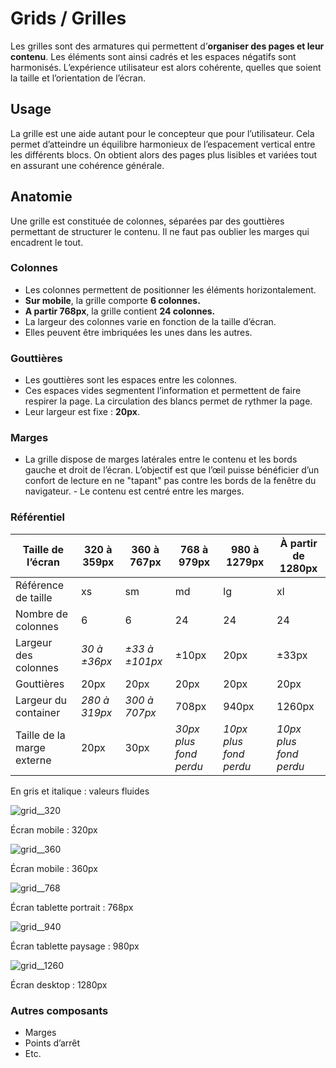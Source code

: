 # Grids / Grilles

Les grilles sont des armatures qui permettent d’**organiser des pages et leur contenu**. Les éléments sont ainsi cadrés et les espaces négatifs sont harmonisés. L’expérience utilisateur est alors cohérente, quelles que soient la taille et l’orientation de l’écran.



## Usage

La grille est une aide autant pour le concepteur que pour l’utilisateur. Cela permet d’atteindre un équilibre harmonieux de l’espacement vertical entre les différents blocs. On obtient alors des pages plus lisibles et variées tout en assurant une cohérence générale.

## Anatomie

Une grille est constituée de colonnes, séparées par des gouttières permettant de structurer le contenu. Il ne faut pas oublier les marges qui encadrent le tout.


### Colonnes

- Les colonnes permettent de positionner les éléments horizontalement.
- **Sur mobile**, la grille comporte **6 colonnes.**
- **A partir 768px**, la grille contient **24 colonnes.**
- La largeur des colonnes varie en fonction de la taille d’écran.
- Elles peuvent être imbriquées les unes dans les autres.


### Gouttières

- Les gouttières sont les espaces entre les colonnes.
- Ces espaces vides segmentent l’information et permettent de faire respirer la page. La circulation des blancs permet de rythmer la page.
- Leur largeur est fixe : **20px**.

### Marges
- La grille dispose de marges latérales entre le contenu et les bords gauche et droit de l’écran. L’objectif est que l’œil puisse bénéficier d’un confort de lecture en ne "tapant" pas contre les bords de la fenêtre du navigateur.
- Le contenu est centré entre les marges.

### Référentiel

<div class="tableau-grille">

Taille de l’écran | 320 à 359px | 360 à 767px | 768 à 979px | 980 à 1279px | À partir de 1280px
------------ | ------------- | ------------- | ------------- | ------------- | -------------
Référence de taille | xs | sm | md | lg | xl
Nombre de colonnes | 6 | 6 | 24 | 24 | 24
Largeur des colonnes | *30 à ±36px* | *±33 à ±101px* | ±10px | 20px | ±33px
Gouttières | 20px | 20px | 20px | 20px | 20px
Largeur du container  | *280 à 319px*  |  *300 à 707px*  | 708px | 940px  | 1260px
Taille de la marge externe | 20px | 30px | *30px plus fond perdu* | *10px plus fond perdu* | *10px plus fond perdu*

<p class="legende margin-top-neg">En gris et italique&nbsp;: valeurs fluides</p>

</div>

<div class="do-dont">
<div class="do">

![grid__320](components/FOUNDATIONS/Grids/design/grid__320.png)
<p class="legende margin-top-neg">Écran mobile&nbsp;: 320px</p>

![grid__360](components/FOUNDATIONS/Grids/design/grid__360.png)
<p class="legende margin-top-neg">Écran mobile&nbsp;: 360px</p>

![grid__768](components/FOUNDATIONS/Grids/design/grid__768.png)
<p class="legende margin-top-neg">Écran tablette portrait&nbsp;: 768px</p>

![grid__940](components/FOUNDATIONS/Grids/design/grid__940.png)
<p class="legende margin-top-neg">Écran tablette paysage&nbsp;: 980px</p>

![grid__1260](components/FOUNDATIONS/Grids/design/grid__1260.png)
<p class="legende margin-top-neg">Écran desktop&nbsp;: 1280px</p>

### Autres composants
- Marges
- Points d’arrêt
- Etc.
